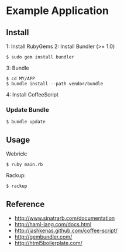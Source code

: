 # Example Application

## Install

1: Install RubyGems
2: Install Bundler (>= 1.0)

    $ sudo gem install bundler

3: Bundle

    $ cd MY/APP
    $ bundle install --path vendor/bundle

4: Install CoffeeScript



### Update Bundle

    $ bundle update

## Usage

Webrick:

    $ ruby main.rb

Rackup:

    $ rackup

## Reference

- http://www.sinatrarb.com/documentation
- http://haml-lang.com/docs.html
- http://jashkenas.github.com/coffee-script/
- http://gembundler.com/
- http://html5boilerplate.com/